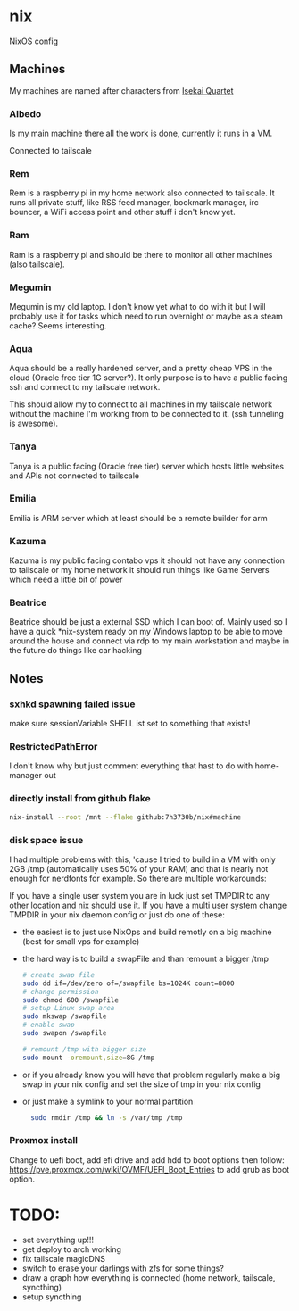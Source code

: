 # nix

NixOS config

## Machines

My machines are named after characters from [Isekai Quartet](https://myanimelist.net/anime/38472/Isekai_Quartet/)

### Albedo

Is my main machine there all the work is done, currently it runs in a VM.

Connected to tailscale

### Rem

Rem is a raspberry pi in my home network also connected to tailscale. It runs all private stuff, like RSS feed manager, bookmark manager, irc bouncer, a WiFi access point and other stuff i don't know yet.  

### Ram

Ram is a raspberry pi and should be there to monitor all other machines (also tailscale).

### Megumin

Megumin is my old laptop. I don't know yet what to do with it but I will probably use it for tasks which need to run overnight or maybe as a steam cache? Seems interesting.

### Aqua

Aqua should be a really hardened server, and a pretty cheap VPS in the cloud (Oracle free tier 1G server?). It only purpose is to have a public facing ssh and connect to my tailscale network.

This should allow my to connect to all machines in my tailscale network without the machine I'm working from to be connected to it. (ssh tunneling is awesome).

### Tanya

Tanya is a public facing (Oracle free tier) server which hosts little websites and APIs not connected to tailscale

### Emilia

Emilia is ARM server which at least should be a remote builder for arm

### Kazuma

Kazuma is my public facing contabo vps it should not have any connection to tailscale or my home network it should run things like Game Servers which need a little bit of power  

### Beatrice

Beatrice should be just a external SSD which I can boot of. Mainly used so I have a quick *nix-system ready on my Windows laptop to be able to move around the house and connect via rdp to my main workstation and maybe in the future do things like car hacking

## Notes

### sxhkd spawning failed issue

make sure sessionVariable SHELL ist set to something that exists!

### RestrictedPathError

I don't know why but just comment everything that hast to do with home-manager out

### directly install from github flake

```bash
nix-install --root /mnt --flake github:7h3730b/nix#machine
```

### disk space issue

I had multiple problems with this, 'cause I tried to build in a VM with only 2GB /tmp (automatically uses 50% of your RAM) and that is nearly not enough for nerdfonts for example. So there are multiple workarounds:  

If you have a single user system you are in luck just set TMPDIR to any other location and nix should use it.
If you have a multi user system change TMPDIR in your nix daemon config or just do one of these:

- the easiest is to just use NixOps and build remotly on a big machine (best for small vps for example)  
- the hard way is to build a swapFile and than remount a bigger /tmp  

    ```bash
    # create swap file
    sudo dd if=/dev/zero of=/swapfile bs=1024K count=8000
    # change permission
    sudo chmod 600 /swapfile
    # setup Linux swap area
    sudo mkswap /swapfile
    # enable swap
    sudo swapon /swapfile

    # remount /tmp with bigger size
    sudo mount -oremount,size=8G /tmp
    ```

- or if you already know you will have that problem regularly make a big swap in your nix config and set the size of tmp in your nix config
- or just make a symlink to your normal partition  

  ```bash
    sudo rmdir /tmp && ln -s /var/tmp /tmp
  ```

### Proxmox install

Change to uefi boot, add efi drive and add hdd to boot options then follow: https://pve.proxmox.com/wiki/OVMF/UEFI_Boot_Entries to add grub as boot option.

# TODO: 

- set everything up!!!  
- get deploy to arch working
- fix tailscale magicDNS
- switch to erase your darlings with zfs for some things?  
- draw a graph how everything is connected (home network, tailscale, syncthing) 
- setup syncthing